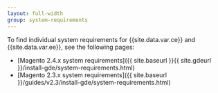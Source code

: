 ```yaml
---
layout: full-width
group: system-requirements
---
```


To find individual system requirements for {{site.data.var.ce}} and {{site.data.var.ee}}, see the following pages:

*  [Magento 2.4.x system requirements]({{ site.baseurl }}{{ site.gdeurl }}/install-gde/system-requirements.html)
*  [Magento 2.3.x system requirements]({{ site.baseurl }}/guides/v2.3/install-gde/system-requirements.html)
